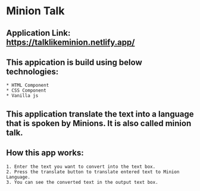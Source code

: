 # Minion Talk

## Application Link: https://talklikeminion.netlify.app/

## This appication is build using below technologies:
    * HTML Component
    * CSS Component
    * Vanilla js

## This application translate the text into a language that is spoken by Minions. It is also called minion talk.

## How this app works:
    1. Enter the text you want to convert into the text box.
    2. Press the translate button to translate entered text to Minion Language.
    3. You can see the converted text in the output text box.

